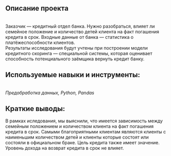 ## Описание проекта
<br>Заказчик — кредитный отдел банка. Нужно разобраться, влияет ли семейное положение и количество детей клиента на факт погашения кредита в срок. Входные данные от банка — статистика о платёжеспособности клиентов.
<br>Результаты исследования будут учтены при построении модели кредитного скоринга — специальной системы, которая оценивает способность потенциального заёмщика вернуть кредит банку.
 ## Используемые навыки и инструменты:<br>
<br> *Предобработка данных, Python, Pandas*<br>
 ## Краткие выводы: <br>
В рамках иследования, мы выяснили, что имеется зависимость между семейным положением и количеством клиента на факт погашения кредита в срок. Самыми благоприятными клиентам являются клиенты с наименьшим количеством детей и клиенты которые состоят или состояли в официальном браке. Цель кредита также имеет значение. Уровень дохода на возврат кредита в срок не влияет.

